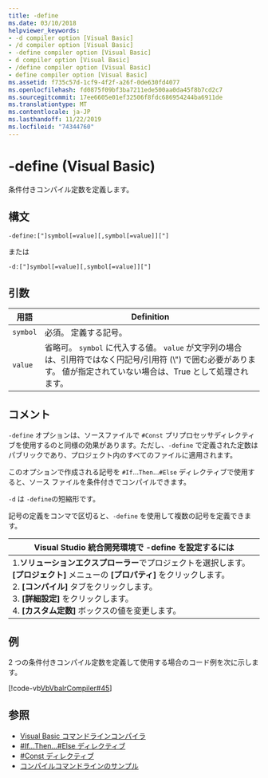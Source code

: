 ```yaml
---
title: -define
ms.date: 03/10/2018
helpviewer_keywords:
- -d compiler option [Visual Basic]
- /d compiler option [Visual Basic]
- -define compiler option [Visual Basic]
- d compiler option [Visual Basic]
- /define compiler option [Visual Basic]
- define compiler option [Visual Basic]
ms.assetid: f735c57d-1cf9-4f2f-a26f-0de630fd4077
ms.openlocfilehash: fd0875f09bf3ba7211ede500aa0da45f8b7cd2c7
ms.sourcegitcommit: 17ee6605e01ef32506f8fdc686954244ba6911de
ms.translationtype: MT
ms.contentlocale: ja-JP
ms.lasthandoff: 11/22/2019
ms.locfileid: "74344760"
---
```

# <a name="-define-visual-basic"></a>-define (Visual Basic)
条件付きコンパイル定数を定義します。  
  
## <a name="syntax"></a>構文  
  
```console  
-define:["]symbol[=value][,symbol[=value]]["]  
```

または

```console  
-d:["]symbol[=value][,symbol[=value]]["]  
```  
  
## <a name="arguments"></a>引数  
  
|用語|Definition|  
|---|---|  
|`symbol`|必須。 定義する記号。|  
|`value`|省略可。 `symbol` に代入する値。 `value` が文字列の場合は、引用符ではなく円記号/引用符 (\\") で囲む必要があります。 値が指定されていない場合は、True として処理されます。|  
  
## <a name="remarks"></a>コメント  
 `-define` オプションは、ソースファイルで `#Const` プリプロセッサディレクティブを使用するのと同様の効果があります。ただし、`-define` で定義された定数はパブリックであり、プロジェクト内のすべてのファイルに適用されます。  
  
 このオプションで作成される記号を `#If`...`Then`...`#Else` ディレクティブで使用すると、ソース ファイルを条件付きでコンパイルできます。  
  
 `-d` は `-define`の短縮形です。  
  
 記号の定義をコンマで区切ると、`-define` を使用して複数の記号を定義できます。  
  
|Visual Studio 統合開発環境で -define を設定するには|  
|---|  
|1.**ソリューションエクスプローラー**でプロジェクトを選択します。 **[プロジェクト]** メニューの **[プロパティ]** をクリックします。 <br />2. **[コンパイル]** タブをクリックします。<br />3. **[詳細設定]** をクリックします。<br />4. **[カスタム定数]** ボックスの値を変更します。|  
  
## <a name="example"></a>例  
 2 つの条件付きコンパイル定数を定義して使用する場合のコード例を次に示します。  
  
 [!code-vb[VbVbalrCompiler#45](~/samples/snippets/visualbasic/VS_Snippets_VBCSharp/VbVbalrCompiler/VB/Class1.vb#45)]  
  
## <a name="see-also"></a>参照

- [Visual Basic コマンドラインコンパイラ](../../../visual-basic/reference/command-line-compiler/index.md)
- [#If...Then...#Else ディレクティブ](../../../visual-basic/language-reference/directives/if-then-else-directives.md)
- [#Const ディレクティブ](../../../visual-basic/language-reference/directives/const-directive.md)
- [コンパイルコマンドラインのサンプル](../../../visual-basic/reference/command-line-compiler/sample-compilation-command-lines.md)
